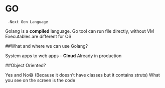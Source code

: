 # GO
     -Next Gen Language
     
Golang is a **compiled** language.
    Go tool can run file directly, without VM
    Executables are different for OS

##What and where we can use Golang?

System apps to web apps - **Cloud**
Already in production

##Object Oriented?

Yes and No😅 (Because it doesn't have classes but it contains struts)
What you see on the screen is the code


